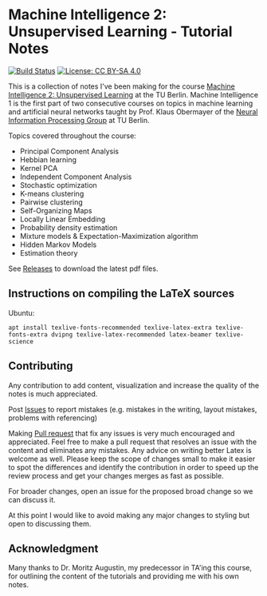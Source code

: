 # Machine Intelligence 2: Unsupervised Learning - Tutorial Notes #

[![Build Status](https://www.travis-ci.org/kashefy/mi2notes.svg?branch=master)](https://www.travis-ci.org/kashefy/mi2notes)
[![License: CC BY-SA 4.0](https://licensebuttons.net/l/by-sa/4.0/80x15.png)](https://creativecommons.org/licenses/by-sa/4.0/)

This is a collection of notes I've been making for the course [Machine Intelligence 2: Unsupervised Learning](https://www.ni.tu-berlin.de/menue/teaching_activities/all_courses/machine_intelligence_ii/) at the TU Berlin. 
Machine Intelligence 1 is the first part of two consecutive courses on topics in machine learning and artificial neural networks taught by Prof. Klaus Obermayer of the [Neural Information Processing Group](www.ni.tu-berlin.de) at TU Berlin.

Topics covered throughout the course: 
* Principal Component Analysis
* Hebbian learning
* Kernel PCA
* Independent Component Analysis
* Stochastic optimization
* K-means clustering
* Pairwise clustering
* Self-Organizing Maps
* Locally Linear Embedding
* Probability density estimation
* Mixture models & Expectation-Maximization algorithm
* Hidden Markov Models
* Estimation theory

See [Releases](https://github.com/kashefy/mi2notes/releases) to download the latest pdf files.

## Instructions on compiling the LaTeX sources ##

Ubuntu:

    apt install texlive-fonts-recommended texlive-latex-extra texlive-fonts-extra dvipng texlive-latex-recommended latex-beamer texlive-science
    
## Contributing ##

Any contribution to add content, visualization and increase the quality of the notes is much appreciated.

Post [Issues](https://github.com/kashefy/mi2notes/issues) to report mistakes (e.g. mistakes in the writing, layout mistakes, problems with referencing)

Making [Pull request](https://github.com/kashefy/mi2notes/pulls) that fix any issues is very much encouraged and appreciated. 
Feel free to make a pull request that resolves an issue with the content and eliminates any mistakes.
Any advice on writing better Latex is welcome as well.
Please keep the scope of changes small to make it easier to spot the differences and identify the contribution in order to speed up the review process and get your changes merges as fast as possible.

For broader changes, open an issue for the proposed broad change so we can discuss it.

At this point I would like to avoid making any major changes to styling but open to discussing them.

## Acknowledgment ##

Many thanks to Dr. Moritz Augustin, my predecessor in TA'ing this course, for outlining the content of the tutorials and providing me with his own notes.
